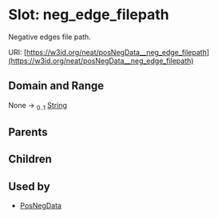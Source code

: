 
# Slot: neg_edge_filepath


Negative edges file path.

URI: [https://w3id.org/neat/posNegData__neg_edge_filepath](https://w3id.org/neat/posNegData__neg_edge_filepath)


## Domain and Range

None &#8594;  <sub>0..1</sub> [String](types/String.md)

## Parents


## Children


## Used by

 * [PosNegData](PosNegData.md)
